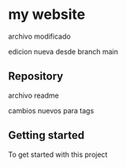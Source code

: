 # my website

archivo modificado

edicion nueva desde branch main


## Repository 

archivo readme

 cambios nuevos para tags
 
 ## Getting started
 To get started with this project
